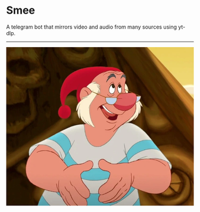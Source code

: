 # Smee

A telegram bot that mirrors video and audio from many sources using yt-dlp.

--------

![Our dear friend, Smee.](assets/smee.png?raw=true)
